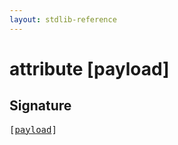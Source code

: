 ```yaml
---
layout: stdlib-reference
---
```


# attribute [payload]

## Signature

<pre>
[<a href="payload.html">payload</a>]
</pre>

